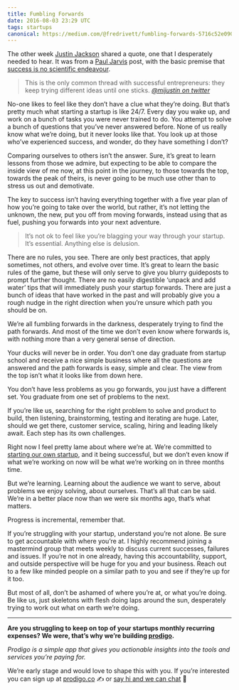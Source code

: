 ```yaml
---
title: Fumbling Forwards
date: 2016-08-03 23:29 UTC
tags: startups
canonical: https://medium.com/@fredrivett/fumbling-forwards-5716c52e090#.n8lzfptpa
---
```


The other week [Justin Jackson](https://medium.com/@mijustin) shared a quote, one that I desperately needed to hear. It was from a [Paul Jarvis](https://medium.com/@pjrvs) post, with the basic premise that [success is no scientific endeavour](https://medium.pjrvs.com/success-is-for-the-lucky-579e30576eb2#---0-112.sqaw038a0).

> This is the only common thread with successful entrepreneurs: they keep trying different ideas until one sticks.
> <cite>[@mijustin on twitter](https://twitter.com/mijustin/status/756736947926827010)</cite>

No-one likes to feel like they don’t have a clue what they’re doing. But that’s pretty much what starting a startup is like 24/7. Every day you wake up, and work on a bunch of tasks you were never trained to do. You attempt to solve a bunch of questions that you’ve never answered before. None of us really know what we’re doing, but it never looks like that. You look up at those who’ve experienced success, and wonder, do they have something I don’t?

Comparing ourselves to others isn’t the answer. Sure, it’s great to learn lessons from those we admire, but expecting to be able to compare the inside view of me now, at this point in the journey, to those towards the top, towards the peak of theirs, is never going to be much use other than to stress us out and demotivate.

The key to success isn’t having everything together with a five year plan of how you’re going to take over the world, but rather, it’s not letting the unknown, the new, put you off from moving forwards, instead using that as fuel, pushing you forwards into your next adventure.

> It’s not ok to feel like you’re blagging your way through your startup. It’s essential. Anything else is delusion.

There are no rules, you see. There are only best practices, that apply sometimes, not others, and evolve over time. It’s great to learn the basic rules of the game, but these will only serve to give you blurry guideposts to prompt further thought. There are no easily digestible ‘unpack and add water’ tips that will immediately push your startup forwards. There are just a bunch of ideas that have worked in the past and will probably give you a rough nudge in the right direction when you’re unsure which path you should be on.

We’re all fumbling forwards in the darkness, desperately trying to find the path forwards. And most of the time we don’t even know where forwards is, with nothing more than a very general sense of direction.

Your ducks will never be in order. You don’t one day graduate from startup school and receive a nice simple business where all the questions are answered and the path forwards is easy, simple and clear. The view from the top isn’t what it looks like from down here.

You don’t have less problems as you go forwards, you just have a different set. You graduate from one set of problems to the next.

If you’re like us, searching for the right problem to solve and product to build, then listening, brainstorming, testing and iterating are huge. Later, should we get there, customer service, scaling, hiring and leading likely await. Each step has its own challenges.

Right now I feel pretty lame about where we’re at. We’re committed to [starting our own startup](https://prodigo.co/), and it being successful, but we don’t even know if what we’re working on now will be what we’re working on in three months time.

But we’re learning. Learning about the audience we want to serve, about problems we enjoy solving, about ourselves. That’s all that can be said. We’re in a better place now than we were six months ago, that’s what matters.

Progress is incremental, remember that.

If you’re struggling with your startup, understand you’re not alone. Be sure to get accountable with where you’re at. I highly recommend joining a mastermind group that meets weekly to discuss current successes, failures and issues. If you’re not in one already, having this accountability, support, and outside perspective will be huge for you and your business. Reach out to a few like minded people on a similar path to you and see if they’re up for it too.

But most of all, don’t be ashamed of where you’re at, or what you’re doing. Be like us, just skeletons with flesh doing laps around the sun, desperately trying to work out what on earth we’re doing.

---

**Are you struggling to keep on top of your startups monthly recurring expenses? We were, that’s why we’re building [prodigo](https://prodigo.co/).**

*Prodigo is a simple app that gives you actionable insights into the tools and services you’re paying for.*

We’re early stage and would love to shape this with you. If you’re interested you can sign up at [prodigo.co](https://prodigo.co/) ✍️  or [say hi and we can chat](https://twitter.com/FredRivett) 👋
